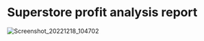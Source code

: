 # Superstore profit analysis report


![Screenshot_20221218_104702](https://user-images.githubusercontent.com/78349737/208310814-3c3b914d-a554-4632-9f56-82427232e8b4.png)
